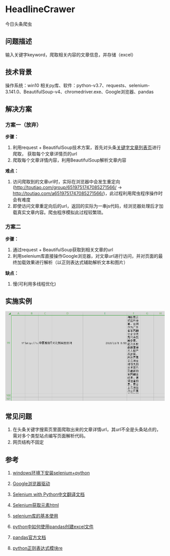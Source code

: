 # HeadlineCrawer  #
今日头条爬虫
  
## 问题描述 ##
输入关键字keyword，爬取相关内容的文章信息，并存储（excel）

## 技术背景 ##
操作系统：win10
相关py库、软件：python-v3.7、requests、selenium-3.141.0、BeautifulSoup-v4、chromedriver.exe、Google浏览器、pandas

## 解决方案 ##
### 方案一（放弃） ###

**步骤：**
1. 利用request + BeautifulSoup技术方案，首先对头条[关键字文章列表页](https://www.toutiao.com/search/?keyword=%E5%9B%BE%E7%89%87)进行爬取，
获取每个文章详情页的url
2. 爬取每个文章详情内容，利用BeautifulSoup解析文章内容

**难点：**
1. 访问爬取到的文章url时，实际在浏览器中会发生重定向(http://toutiao.com/group/6519751747085271566/ -> http://toutiao.com/a6519751747085271566/)，此过程利用爬虫程序操作时会有难度
2. 即使访问文章重定向后的url，返回的实际为一串js代码，经浏览器处理后才加载真实文章内容。爬虫程序模拟此过程较繁琐。

### 方案二 ###
**步骤：**
1. 通过request + BeautifulSoup获取到相关文章的url
2. 利用selenium库直接操作Google浏览器，对文章url进行访问，并对页面的最终加载效果进行解析（以正则表达式辅助解析文本和图片）

**缺点：**
1. 慢(可利用多线程优化)

## 实施实例 ##
![展示1](./display/display1.png)

## 常见问题 ##
1. 在头条关键字搜索页里面爬取出来的文章详情url，其url不全是头条站点的，需对多个类型站点编写页面解析代码。
2. 网页结构不固定

## 参考 ##
1. [windows环境下安装selenium+python](https://www.cnblogs.com/onetheway2018/p/8568910.html)
2. [Google浏览器驱动](http://npm.taobao.org/mirrors/chromedriver/)
3. [Selenium with Python中文翻译文档](https://selenium-python-zh.readthedocs.io/en/latest/index.html)
4. [Selenium获取元素html](https://www.cnblogs.com/youngleesin/p/10449050.html)
5. [selenium库的基本使用](https://www.jianshu.com/p/3aa45532e179)

6. [python中如何使用pandas创建excel文件](https://jingyan.baidu.com/article/ca41422f79039c1eaf99ed73.html)
7. [pandas官方文档](https://pandas.pydata.org/)
8. [python正则表达式模块re](https://www.docs4dev.com/docs/zh/python/3.7.2rc1/all/library-re.html)